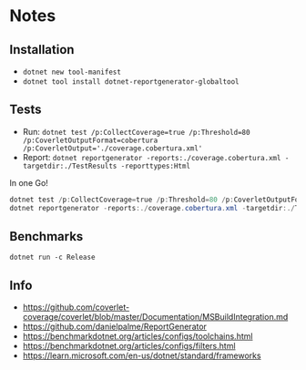 # Notes

## Installation

- `dotnet new tool-manifest`
- `dotnet tool install dotnet-reportgenerator-globaltool`

## Tests

- Run: `dotnet test /p:CollectCoverage=true /p:Threshold=80 /p:CoverletOutputFormat=cobertura /p:CoverletOutput='./coverage.cobertura.xml'`
- Report: `dotnet reportgenerator -reports:./coverage.cobertura.xml -targetdir:./TestResults -reporttypes:Html`

In one Go!

```powershell
dotnet test /p:CollectCoverage=true /p:Threshold=80 /p:CoverletOutputFormat=cobertura /p:CoverletOutput='./coverage.cobertura.xml'
dotnet reportgenerator -reports:./coverage.cobertura.xml -targetdir:./TestResults -reporttypes:Html
```

## Benchmarks

`dotnet run -c Release`

## Info

- https://github.com/coverlet-coverage/coverlet/blob/master/Documentation/MSBuildIntegration.md
- https://github.com/danielpalme/ReportGenerator
- https://benchmarkdotnet.org/articles/configs/toolchains.html
- https://benchmarkdotnet.org/articles/configs/filters.html
- https://learn.microsoft.com/en-us/dotnet/standard/frameworks
